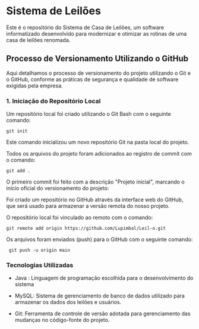 # Sistema de Leilões

Este é o repositório do Sistema de Casa de Leilões, um software informatizado desenvolvido para modernizar e otimizar as rotinas de uma casa de leilões renomada.

## Processo de Versionamento Utilizando o GitHub

Aqui detalhamos o processo de versionamento do projeto utilizando o Git e o GitHub, conforme as práticas de segurança e qualidade de software exigidas pela empresa.

### 1. Iniciação do Repositório Local

Um repositório local foi criado utilizando o Git Bash com o seguinte comando:

```git init```

Este comando inicializou um novo repositório Git na pasta local do projeto.


 Todos os arquivos do projeto foram adicionados ao registro de commit com o comando:
 
``` git add . ```
 
 O primeiro commit foi feito com a descrição "Projeto inicial", marcando o início oficial do versionamento do projeto:
 
 Foi criado um repositório no GitHub através da interface web do GitHub, que será usado para armazenar a versão remota do nosso projeto.
 
 O repositório local foi vinculado ao remoto com o comando:
 
 ```git remote add origin https://github.com/Lupimbal/Leil-o.git```
 
 Os arquivos foram enviados (push) para o GitHub com o seguinte comando:
 
``` git push -u origin main```

### Tecnologias Utilizadas

- Java : Linguagem de programação escolhida para o desenvolvimento do sistema

- MySQL: Sistema de gerenciamento de banco de dados utilizado para armazenar os dados dos leilões e usuários.

- Git: Ferramenta de controle de versão adotada para gerenciamento das mudanças no código-fonte do projeto.
